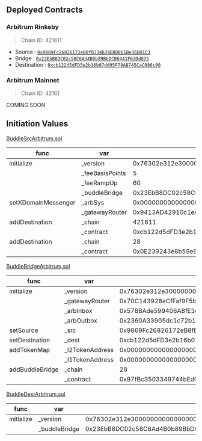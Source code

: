 ## Deployed Contracts

### Arbitrum Rinkeby
> Chain ID: 421611

- Source : [`0x9869Fc26826172eB8fB334b39B8D865Be36b01C3`](https://testnet.arbiscan.io/address/0x9869Fc26826172eB8fB334b39B8D865Be36b01C3#code)
- Bridge : [`0x23EbB8DC02c58C6Ad4B0b89BbDCB0441F63Dd835`](https://rinkeby.etherscan.io/address/0x1e986476FB4C0D1a3600954d9C422160ff850774#code)
- Destination : [`0xcb122d5dFD3e2b16b07dd95F78AB745CaC086c00`](https://testnet.arbiscan.io/address/0xcb122d5dFD3e2b16b07dd95F78AB745CaC086c00#code)

### Arbitrum Mainnet
> Chain ID: 42161

COMING SOON

## Initiation Values

[BuddleSrcArbitrum.sol](BuddleSrcArbitrum.sol)

| func | var | Rinkeby |
| --- | --- | --- |
| initialize | _version | 0x76302e312e3000000000000000000000000000000000000000000000000000 |
| | _feeBasisPoints | 5 |
| | _feeRampUp | 60 |
| | _buddleBridge | 0x23EbB8DC02c58C6Ad4B0b89BbDCB0441F63Dd835 |
| setXDomainMessenger | _arbSys | 0x0000000000000000000000000000000000000064 |
| | _gatewayRouter | 0x9413AD42910c1eA60c737dB5f58d1C504498a3cD |
| addDestination | _chain | 421611 |
| | _contract | 0xcb122d5dFD3e2b16b07dd95F78AB745CaC086c00 |
| addDestination | _chain | 28 |
| | _contract | 0x0E239243e8b59e99f98BCbb9D9792ee179C54a7e |


[BuddleBridgeArbitrum.sol](BuddleBridgeArbitrum.sol)

| func | var | Rinkeby |
| --- | --- | --- |
| initialize | _version | 0x76302e312e3000000000000000000000000000000000000000000000000000 |
| | _gatewayRouter | 0x70C143928eCfFaf9F5b406f7f4fC28Dc43d68380 |
| | _arbInbox | 0x578BAde599406A8fE3d24Fd7f7211c0911F5B29e |
| | _arbOutbox | 0x2360A33905dc1c72b12d975d975F42BaBdcef9F3 |
| setSource | _src | 0x9869Fc26826172eB8fB334b39B8D865Be36b01C3 |
| setDestination | _dest | 0xcb122d5dFD3e2b16b07dd95F78AB745CaC086c00 |
| addTokenMap | _l2TokenAddress | 0x0000000000000000000000000000000000000000 |
| | _l1TokenAddress | 0x0000000000000000000000000000000000000000 |
| addBuddleBridge | _chain | 28 |
| | _contract | 0x97fBc3503349744bEd031F96BCfc6449d7b6e3fB |


[BuddleDestArbitrum.sol](BuddleDestArbitrum.sol)

| func | var | Rinkeby |
| --- | --- | --- |
| initialize | _version | 0x76302e312e3000000000000000000000000000000000000000000000000000 |
| | _buddleBridge | 0x23EbB8DC02c58C6Ad4B0b89BbDCB0441F63Dd835 |

